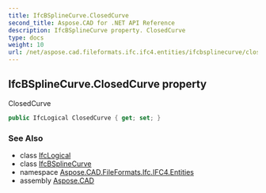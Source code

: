 ```yaml
---
title: IfcBSplineCurve.ClosedCurve
second_title: Aspose.CAD for .NET API Reference
description: IfcBSplineCurve property. ClosedCurve
type: docs
weight: 10
url: /net/aspose.cad.fileformats.ifc.ifc4.entities/ifcbsplinecurve/closedcurve/
---
```

## IfcBSplineCurve.ClosedCurve property

ClosedCurve

```csharp
public IfcLogical ClosedCurve { get; set; }
```

### See Also

* class [IfcLogical](../../../aspose.cad.fileformats.ifc.ifc4.types/ifclogical/)
* class [IfcBSplineCurve](../)
* namespace [Aspose.CAD.FileFormats.Ifc.IFC4.Entities](../../ifcbsplinecurve/)
* assembly [Aspose.CAD](../../../)


